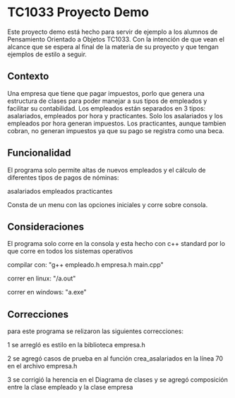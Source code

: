 # TC1033 Proyecto Demo
Este proyecto demo está hecho para servir de ejemplo a los alumnos de Pensamiento Orientado a Objetos TC1033. Con la intención de que vean el alcance que se espera al final de la materia de su proyecto y que tengan ejemplos de estilo a seguir. 

## Contexto

Una empresa que tiene que pagar impuestos, porlo que genera una estructura de clases para poder manejar a sus tipos de empleados y facilitar su contabilidad. 
Los empleados están separados en 3 tipos: asalariados, empleados por hora y practicantes. Solo los asalariados y los empleados por hora generan impuestos. 
Los practicantes, aunque tambien cobran, no generan impuestos ya que su pago se registra como una beca.

## Funcionalidad
El programa solo permite altas de nuevos empleados  y el cálculo de diferentes tipos de pagos de nóminas:
  
  asalariados
  empleados
  practicantes
  
Consta de un menu con las opciones iniciales y corre sobre consola.

## Consideraciones
El programa solo corre en la consola y esta hecho con c++ standard por lo que corre en todos los sistemas operativos

compilar con:
    "g++ empleado.h empresa.h main.cpp"
    
 correr en linux:
      "/a.out"
      
 correr en windows:
      "a.exe"
      
## Correcciones

para este programa se relizaron las siguientes correcciones:
  
  1 se arregló es estilo en la biblioteca empresa.h
  
  2 se agregó casos de prueba en al función crea_asalariados en la línea 70 en el archivo empresa.h
  
  3 se corrigió la herencia en el Diagrama de clases y se agregó composición entre la clase empleado y la clase empresa
